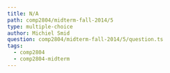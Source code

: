 ```yaml
---
title: N/A
path: comp2804/midterm-fall-2014/5
type: multiple-choice
author: Michiel Smid
question: comp2804/midterm-fall-2014/5/question.ts
tags:
  - comp2804
  - comp2804-midterm
---
```

